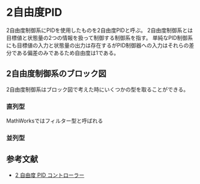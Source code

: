 # 2自由度PID

2自由度制御系にPIDを使用したものを2自由度PIDと呼ぶ。
2自由度制御系とは目標値と状態量の2つの情報を扱って制御する制御系を指す。
単純なPID制御系にも目標値の入力と状態量の出力は存在するがPID制御器への入力はそれらの差分である偏差のみであるため自由度は1である。


## 2自由度制御系のブロック図
2自由度制御系はブロック図で考えた時にいくつかの型を取ることができる。

### 直列型
MathWorksではフィルター型と呼ばれる

### 並列型

## 参考文献
- [2 自由度 PID コントローラー](https://jp.mathworks.com/help/control/ug/two-degree-of-freedom-2-dof-pid-controllers.html)